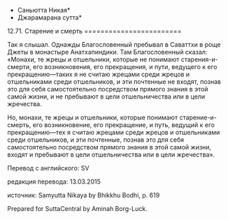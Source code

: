 * Саньютта Никая*
* Джарамарана сутта*

12\.71\. Старение и смерть
\=\=\=\=\=\=\=\=\=\=\=\=\=\=\=\=\=\=\=\=\=\=\=\=

Так я слышал\. Однажды Благословенный пребывал в Саваттхи в роще Джеты в монастыре Анатхапиндики\. Там Благословенный сказал: «Монахи, те жрецы и отшельники, которые не понимают старения\-и\-смерти, его возникновения, его прекращения, и пути, ведущего к его прекращению—таких я не считаю жрецами среди жрецов и отшельниками среди отшельников, и эти почтенные не входят, познав это для себя самостоятельно посредством прямого знания в этой самой жизни, и не пребывают в цели отшельничества или в цели жречества\.

Но, монахи, те жрецы и отшельники, которые понимают старение\-и\-смерть, его возникновение, его прекращение, и путь, ведущий к его прекращению—тех я считаю жрецами среди жрецов и отшельниками среди отшельников, и эти почтенные, познав это для себя самостоятельно посредством прямого знания в этой самой жизни, входят и пребывают в цели отшельничества или в цели жречества»\.

Перевод с английского: SV

редакция перевода: 13\.03\.2015

источник: Samyutta Nikaya by Bhikkhu Bodhi, p\. 619

Prepared for SuttaCentral by Aminah Borg\-Luck\.